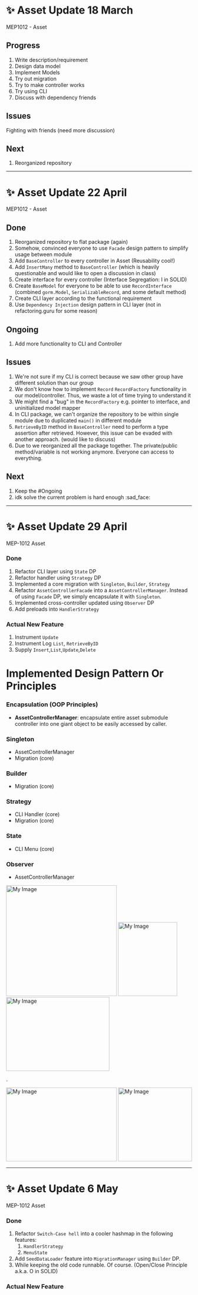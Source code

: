 # ✨ Asset Update 18 March

MEP1012 - Asset

## Progress
1. Write description/requirement
2. Design data model
2. Implement Models
3. Try out migration
4. Try to make controller works
5. Try using CLI
5. Discuss with dependency friends

## Issues
Fighting with friends (need more discussion)

## Next
1. Reorganized repository

___

# ✨ Asset Update 22 April

MEP1012 - Asset

## Done
1. Reorganized repository to flat package (again)
2. Somehow, convinced everyone to use `Facade` design pattern to simplify usage between module
3. Add `BaseController` to every controller in Asset (Reusability cool!)
4. Add `InsertMany` method to `BaseController` (which is heavily questionable and would like to open a discussion in class)
5. Create interface for every controller (Interface Segregation: I in SOLID)
6. Create `BaseModel` for everyone to be able to use `RecordInterface` (combined `gorm.Model`, `SerializableRecord`, and some default method)
7. Create CLI layer according to the functional requirement
8. Use `Dependency Injection` design pattern in CLI layer (not in refactoring.guru for some reason)

## Ongoing
1. Add more functionality to CLI and Controller


## Issues
1. We're not sure if my CLI is correct because we saw other group have different solution than our group
2. We don't know how to implement `Record` `RecordFactory` functionality in our model/controller. Thus, we waste a lot of time trying to understand it
3. We might find a "bug" in the `RecordFactory` e.g. pointer to interface, and uninitialized model mapper
4. In CLI package, we can't organize the repository to be within single module due to duplicated `main()` in different module
5. `RetrieveByID` method in `BaseController` need to perform a type assertion after retrieved. However, this issue can be evaded with another approach. (would like to discuss)
6. Due to we reorganized all the package together. The private/public method/variable is not working anymore. Everyone can access to everything.

## Next
1. Keep the #Ongoing
2. idk solve the current problem is hard enough :sad_face:

___

# ✨ Asset Update 29 April
MEP-1012 Asset

### Done
1. Refactor CLI layer using `State` DP
2. Refactor handler using `Strategy` DP
3. Implemented a core migration with `Singleton`, `Builder`, `Strategy`
4. Refactor `AssetControllerFacade` into a `AssetControllerManager`. Instead of using `Facade` DP, we simply encapsulate it with `Singleton`.
5. Implemented cross-controller updated using `Observer` DP
6. Add preloads into `HandlerStrategy`

### Actual New Feature
1. Instrument `Update`
2. Instrument Log `List`, `RetrieveByID`
3. Supply `Insert`,`List`,`Update`,`Delete`

# Implemented Design Pattern Or Principles

### Encapsulation (OOP Principles)
- **AssetControllerManager**: encapsulate entire asset submodule controller into one giant object to be easily accessed by caller. 

### Singleton
- AssetControllerManager
- Migration (core)

### Builder
- Migration (core)

### Strategy
- CLI Handler (core)
- Migration (core)

### State
- CLI Menu (core)


### Observer
- AssetControllerManager

<img src="https://images.ctfassets.net/glsfy1cpffmh/632YZxkYQlLzXz6evBYIHW/d695efc19e73937ac598b046240f69c1/the-singleton-of-dufftown-malt-masters-selection-single-malt-scotch-whisky-70cl-1-transparent.png?fm=webp&w=1920&q=30" alt="My Image" width="300" height="300">
<img src="https://www.pngall.com/wp-content/uploads/15/Bob-The-Builder-PNG.png" alt="My Image" width="160" height="200">
<img src="https://w7.pngwing.com/pngs/773/577/png-transparent-technology-strategy-organization-marketing-strategy-strategic-planning-strategy-love-text-people-thumbnail.png" alt="My Image" width="280" height="200">

.

<img src="https://png.pngtree.com/png-vector/20230904/ourmid/pngtree-united-states-map-america-png-image_9933457.png" alt="My Image" width="300" height="200">
<img src="https://static.wikia.nocookie.net/minecraft_gamepedia/images/3/39/Observer_JE4_BE3.png" alt="My Image" width="200" height="200">

---

# ✨ Asset Update 6 May
MEP-1012 Asset

### Done

1. Refactor `Switch-Case hell` into a cooler hashmap in the following features:
   1. `HandlerStrategy`
   2. `MenuState`
2. Add `SeedDataLoader` feature into `MigrationManager` using `Builder` DP.
3. While keeping the old code runnable. Of course. (Open/Close Principle a.k.a. O in SOLID)

### Actual New Feature